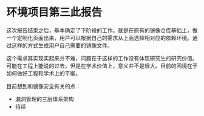 # 环境项目第三此报告
这次报告结束之后，基本确定了下阶段的工作。就是在原有的镜像仓库基础上，做一个定制化页面出来，用户可以根据自己的需求从上面选择相对应的依赖环境。通过这样的方式生成用户自己需要的镜像文件。

这个需求其实现实起来并不难，问题在于这样的工作没有体现研究生的研究价值。可能在工程上能说的过去，但是在学术价值上，意义并不是很大。目前的困境在于如何做好工程和学术上的平衡。

目前想到和镜像安全有关的点：
- 漏洞管理的三层体系架构
- 待续